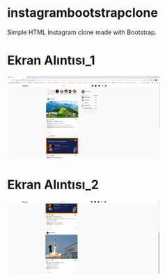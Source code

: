 # instagrambootstrapclone
Simple HTML Instagram clone made with Bootstrap.



# Ekran Alıntısı_1

<img src="img/image_1.PNG" width="350" alt="">

# Ekran Alıntısı_2

<img src="img/image_2.PNG" width="350" alt="">